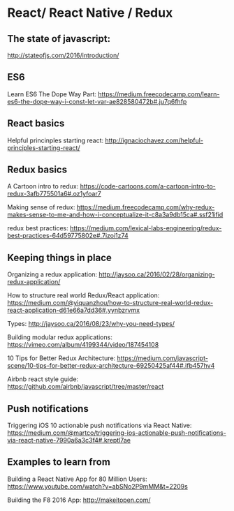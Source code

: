 # React/ React Native / Redux

## The state of javascript:
http://stateofjs.com/2016/introduction/

## ES6
Learn ES6 The Dope Way Part:
https://medium.freecodecamp.com/learn-es6-the-dope-way-i-const-let-var-ae828580472b#.ju7q6fhfp

##  React basics

Helpful princinples starting react:
http://ignaciochavez.com/helpful-principles-starting-react/


## Redux basics
A Cartoon intro to redux:
https://code-cartoons.com/a-cartoon-intro-to-redux-3afb775501a6#.oz1yfoar7

Making sense of redux:
https://medium.freecodecamp.com/why-redux-makes-sense-to-me-and-how-i-conceptualize-it-c8a3a9db15ca#.ssf21ifid

redux best practices:
https://medium.com/lexical-labs-engineering/redux-best-practices-64d59775802e#.7izoi1z74


## Keeping things in place

Organizing a redux application:
http://jaysoo.ca/2016/02/28/organizing-redux-application/

How to structure real world Redux/React application:
https://medium.com/@yiquanzhou/how-to-structure-real-world-redux-react-application-d61e66a7dd36#.yynbzrvmx

Types:
http://jaysoo.ca/2016/08/23/why-you-need-types/

Building modular redux applications:
https://vimeo.com/album/4199344/video/187454108

10 Tips for Better Redux Architecture:
https://medium.com/javascript-scene/10-tips-for-better-redux-architecture-69250425af44#.ifb457hv4

Airbnb react style guide:
https://github.com/airbnb/javascript/tree/master/react


## Push notifications

Triggering iOS 10 actionable push notifications via React Native:
https://medium.com/@martco/triggering-ios-actionable-push-notifications-via-react-native-7990a6a3c3f4#.kreptl7ae



## Examples to learn from

Building a React Native App for 80 Million Users:
https://www.youtube.com/watch?v=abSNo2P9mMM&t=2209s

Building the F8 2016 App:
http://makeitopen.com/
